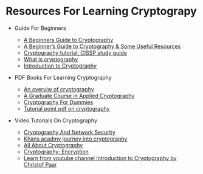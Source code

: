 Resources For Learning Cryptograpy
==================================

+ Guide For Beginners
	+ [A Beginners Guide to Cryptography](http://epictuts.blogspot.in/2011/06/beginners-guide-to-cryptography.html)
	+ [A Beginner’s Guide to Cryptography & Some Useful Resources](https://www.comparitech.com/blog/information-security/cryptography-guide/)
	+ [Cryptography tutorial: CISSP study guide](http://searchitchannel.techtarget.com/tutorial/Cryptography-tutorial-CISSP-study-guide)
	+ [What is cryptography](https://www.synopsys.com/software-integrity/resources/knowledge-database/cryptography.html)
	+ [Introduction to Cryptography](https://gpgtools.tenderapp.com/kb/how-to/introduction-to-cryptography)	

+ PDF Books For Learning Cryptography
	+ [An overviw of cryptography](http://www.garykessler.net/library/crypto.html)
	+ [A Graduate Course in Applied Cryptography](https://crypto.stanford.edu/~dabo/cryptobook/draft_0_2.pdf)
	+ [Cryptography For Dummies](https://doc.lagout.org/network/3_Cryptography/Cryptography%20for%20Dummies.pdf) 
	+ [Tutorial point pdf on cryptography](https://www.tutorialspoint.com/cryptography/cryptography_tutorial.pdf)

+ Video Tutorials On Cryptography
	+ [Cryptography And Network Security](http://nptel.ac.in/courses/106105031/1)
	+ [Khans acadmy journey into cryptography](https://www.khanacademy.org/computing/computer-science/cryptography#modarithmetic)
	+ [All About Cryptography](http://freevideolectures.com/Course/3027/Cryptography-and-Network-Security)
	+ [Cryptography: Encryption](https://ocw.mit.edu/courses/electrical-engineering-and-computer-science/6-046j-design-and-analysis-of-algorithms-spring-2015/lecture-videos/lecture-22-cryptography-encryption/)
	+ [Learn from youtube channel Introduction to Cryptography by Christof Paar](https://www.youtube.com/channel/UC1usFRN4LCMcfIV7UjHNuQg)
